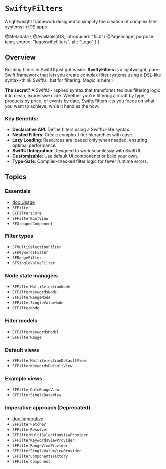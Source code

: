 # ``SwiftyFilters``

A lightweight framework designed to simplify the creation of complex filter systems in iOS apps 


@Metadata {
    @Available(iOS, introduced: "15.0")
    @PageImage(
               purpose: icon,
               source: "logoswiftyfilters",
               alt: "Logo"
               )
}


## Overview

Building filters in SwiftUI just got easier. **SwiftyFilters** is a lightweight, pure-Swift framework that lets you create complex filter systems using a DSL-like syntax - think SwiftUI, but for filtering. Magic is here ✨

**The secret?** A SwiftUI-inspired syntax that transforms tedious filtering logic into clean, expressive code. Whether you're filtering aircraft by type, products by price, or events by date, SwiftyFilters lets you focus on what you want to achieve, while it handles the how.

### Key Benefits:
- **Declarative API**: Define filters using a SwiftUI-like syntax.
- **Nested Filters**: Create complex filter hierarchies with ease.
- **Lazy Loading**: Resources are loaded only when needed, ensuring optimal performance.
- **SwiftUI Integration**: Designed to work seamlessly with SwiftUI.
- **Customizable**: Use default UI components or build your own.
- **Type-Safe**: Compiler-checked filter logic for fewer runtime errors.

## Topics

### Essentials

- <doc:Usage>
- ``SFFilter``
- ``SFFiltersCore``
- ``SFFilterRootView``
- ``SFGroupedComponent``

### Filter types

- ``SFMultiSelectionFilter``
- ``SFKeywordsFilter``
- ``SFRangeFilter``
- ``SFSingleValueFilter``

### Node state managers

- ``SFFilterMultiSelectionNode``
- ``SFFilterKeywordsNode``
- ``SFFilterRangeNode``
- ``SFFilterSingleValueNode``
- ``SFFilterNode``

### Filter models

- ``SFFilterKeywordsModel``
- ``SFFilterRange``

### Default views

- ``SFFilterMultiSelectionDefaultView``
- ``SFFilterKeywordsDefaultView``

### Example views

- ``SFFilterDateRangeView``
- ``SFFilterSingleDateView``


### Imperative approach (**Deprecated**)

- <doc:Imperative>
- ``SFFilterFetcher``
- ``SFFilterResolver``
- ``SFFilterMultiSelectionViewProvider``
- ``SFFilterKeywordsViewProvider``
- ``SFFilterRangeViewProvider``
- ``SFFilterSingleValueViewProvider``
- ``SFFilterComponentsFactory``
- ``SFFilterComponent``


